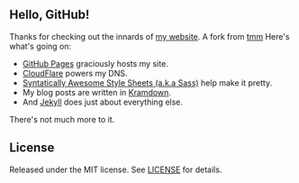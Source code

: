 ## Hello, GitHub!

Thanks for checking out the innards of [my website](http://seekaddo.me/). A fork from [tmm](tmm.github.io)
Here's what's going on:

- [GitHub Pages](https://pages.github.com) graciously hosts my site.
- [CloudFlare](http://www.cloudflare.com) powers my DNS.
- [Syntatically Awesome Style Sheets (a.k.a Sass)](http://sass-lang.com) help make it pretty.
- My blog posts are written in [Kramdown](http://kramdown.gettalong.org/documentation.html).
- And [Jekyll](http://jekyllrb.com) does just about everything else.

There's not much more to it.

## License

Released under the MIT license. See [LICENSE](https://github.com/seekaddo/seekaddo.github.io/blob/master/LICENSE) for details.
